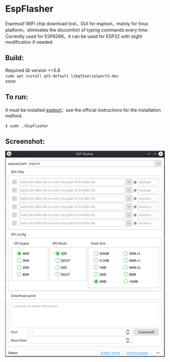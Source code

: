 # EspFlasher

Espressif WIFI chip download tool，GUI for esptool，mainly for linux platform，eliminates the discomfort of typing commands every time. Currently used for ESP8266，it can be used for ESP32 with slight modification if needed.

## Build:
Required Qt version >=5.8  
`sudo apt install qt5-default libqt5serialport5-dev`  
soon

## To run:

It must be installed [esptool](https://github.com/espressif/esptool)，see the official instructions for the installation method.

`$ sudo ./EspFlasher`

## Screenshot:
![image](https://github.com/Mr-Precise/EspFlasher/raw/main/screenshots/preview_en.png)
